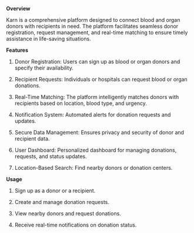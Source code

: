 **Overview**

Karn is a comprehensive platform designed to connect blood and organ donors with recipients in need. The platform facilitates seamless donor registration, request management, and real-time matching to ensure timely assistance in life-saving situations.

**Features**

1. Donor Registration: Users can sign up as blood or organ donors and specify their availability.

2. Recipient Requests: Individuals or hospitals can request blood or organ donations.

3. Real-Time Matching: The platform intelligently matches donors with recipients based on location, blood type, and urgency.

4. Notification System: Automated alerts for donation requests and updates.

5. Secure Data Management: Ensures privacy and security of donor and recipient data.

6. User Dashboard: Personalized dashboard for managing donations, requests, and status updates.

7. Location-Based Search: Find nearby donors or donation centers.

**Usage**

1. Sign up as a donor or a recipient.

2. Create and manage donation requests.

3. View nearby donors and request donations.

4. Receive real-time notifications on donation status.
